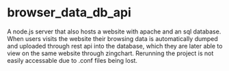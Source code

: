 # browser_data_db_api

A node.js server that also hosts a website with apache and an sql database. When users visits the website their browsing data is automatically dumped and uploaded through rest api into the database, which they are later able to view on the same website through zingchart. Rerunning the project is not easily accessable due to .conf files being lost. 
